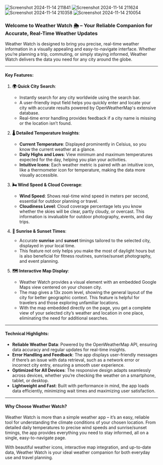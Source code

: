 ![Screenshot 2024-11-14 211841](https://github.com/user-attachments/assets/52745123-a46c-4989-b86e-ddbb308b22e8)
![Screenshot 2024-11-14 211624](https://github.com/user-attachments/assets/ad503f93-2e9b-4b24-82c9-099a95797e4c)
![Screenshot 2024-11-14 210358](https://github.com/user-attachments/assets/d76e5646-b20f-4d34-b5c1-149d4999c501)
![Screenshot 2024-11-14 210054](https://github.com/user-attachments/assets/2e6db0d5-f1ed-45fe-9dd7-ea20620c4353)



### Welcome to Weather Watch 🌦️ – Your Reliable Companion for Accurate, Real-Time Weather Updates

Weather Watch is designed to bring you precise, real-time weather information in a visually appealing and easy-to-navigate interface. Whether you’re planning a trip, commuting, or simply staying informed, Weather Watch delivers the data you need for any city around the globe.

---

#### Key Features:

1. **🌍 Quick City Search**:
   - Instantly search for any city worldwide using the search bar.
   - A user-friendly input field helps you quickly enter and locate your city with accurate results powered by OpenWeatherMap's extensive database.
   - Real-time error handling provides feedback if a city name is missing or the location isn’t found.

2. **🌡️ Detailed Temperature Insights**:
   - **Current Temperature**: Displayed prominently in Celsius, so you know the current weather at a glance.
   - **Daily Highs and Lows**: View minimum and maximum temperatures expected for the day, helping you plan your activities.
   - **Intuitive Icons**: Each weather metric is paired with an intuitive icon, like a thermometer icon for temperature, making the data more visually accessible.

3. **🌬️ Wind Speed & Cloud Coverage**:
   - **Wind Speed**: Shows real-time wind speed in meters per second, essential for outdoor planning or travel.
   - **Cloudiness Level**: Cloud coverage percentage lets you know whether the skies will be clear, partly cloudy, or overcast. This information is invaluable for outdoor photography, events, and day trips.

4. **🌅 Sunrise & Sunset Times**:
   - Accurate **sunrise** and **sunset** timings tailored to the selected city, displayed in your local time.
   - This feature not only helps you make the most of daylight hours but is also beneficial for fitness routines, sunrise/sunset photography, and event planning.

5. **🗺️ Interactive Map Display**:
   - Weather Watch provides a visual element with an embedded Google Maps view centered on your chosen city.
   - The map gives a 13x zoom level, showing the general layout of the city for better geographic context. This feature is helpful for travelers and those exploring unfamiliar locations.
   - With the map embedded directly on the page, you get a complete view of your selected city’s weather and location in one place, eliminating the need for additional searches.

---

#### Technical Highlights:

- **Reliable Weather Data**: Powered by the OpenWeatherMap API, ensuring data accuracy and regular updates for real-time insights.
- **Error Handling and Feedback**: The app displays user-friendly messages if there’s an issue with data retrieval, such as a network error or incorrect city entry, ensuring a smooth user experience.
- **Optimized for All Devices**: The responsive design adapts seamlessly across devices, whether you’re checking the weather on a smartphone, tablet, or desktop.
- **Lightweight and Fast**: Built with performance in mind, the app loads data efficiently, minimizing wait times and maximizing user satisfaction.

---

#### Why Choose Weather Watch?

Weather Watch is more than a simple weather app – it’s an easy, reliable tool for understanding the climate conditions of your chosen location. From detailed daily temperatures to precise wind speeds and sunrise/sunset timings, the app provides everything you need to stay informed, all on a single, easy-to-navigate page. 

With beautiful weather icons, interactive map integration, and up-to-date data, Weather Watch is your ideal weather companion for both everyday use and travel planning.
